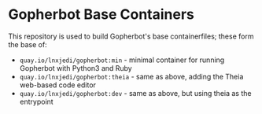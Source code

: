 # Gopherbot Base Containers

This repository is used to build Gopherbot's base containerfiles; these form the base of:
* `quay.io/lnxjedi/gopherbot:min` - minimal container for running Gopherbot with Python3 and Ruby
* `quay.io/lnxjedi/gopherbot:theia` - same as above, adding the Theia web-based code editor
* `quay.io/lnxjedi/gopherbot:dev` - same as above, but using theia as the entrypoint
